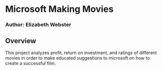 # Microsoft Making Movies

### Author: Elizabeth Webster

## Overview
This project analyzes profit, return on investment, and ratings of different movies in order to make educated suggestions to microsoft on how to create a successful film.